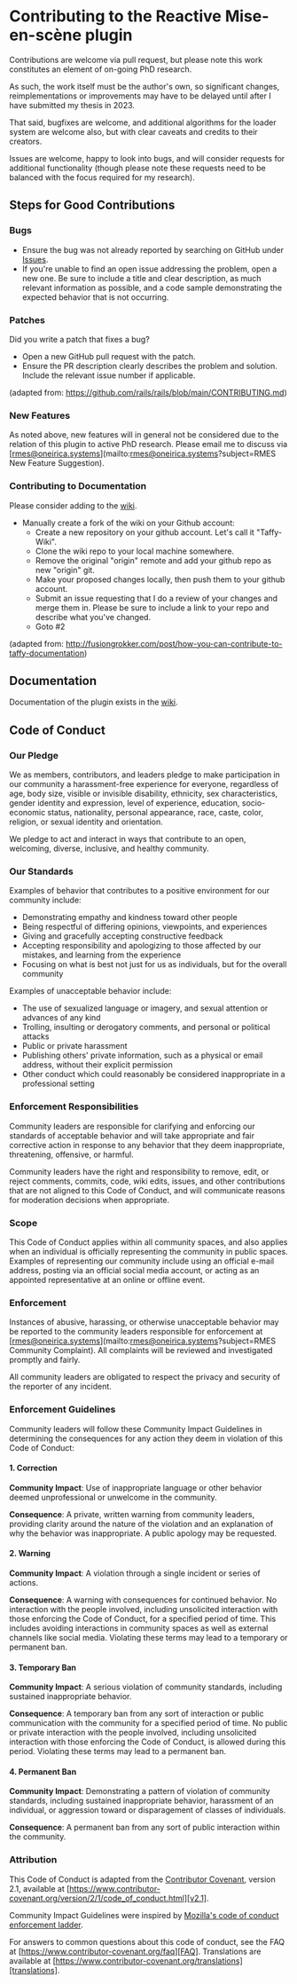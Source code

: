 # Contributing to the Reactive Mise-en-scène plugin

Contributions are welcome via pull request, but please note this work constitutes an element of on-going PhD research. 

As such, the work itself must be the author's own, so significant changes, reimplementations or improvements may have to be delayed until after I have submitted my thesis in 2023.

That said, bugfixes are welcome, and additional algorithms for the loader system are welcome also, but with clear caveats and credits to their creators.

Issues are welcome, happy to look into bugs, and will consider requests for additional functionality (though please note these requests need to be balanced with the focus required for my research).

## Steps for Good Contributions

### Bugs

* Ensure the bug was not already reported by searching on GitHub under [Issues](https://github.com/lukeskt/Reactive-Mise-en-scene/issues).
* If you're unable to find an open issue addressing the problem, open a new one. Be sure to include a title and clear description, as much relevant information as possible, and a code sample demonstrating the expected behavior that is not occurring.

### Patches

Did you write a patch that fixes a bug?

* Open a new GitHub pull request with the patch.
* Ensure the PR description clearly describes the problem and solution. Include the relevant issue number if applicable.

(adapted from: https://github.com/rails/rails/blob/main/CONTRIBUTING.md)

### New Features

As noted above, new features will in general not be considered due to the relation of this plugin to active PhD research. Please email me to discuss via [rmes@oneirica.systems](mailto:rmes@oneirica.systems?subject=RMES New Feature Suggestion).

### Contributing to Documentation

Please consider adding to the [wiki](https://github.com/lukeskt/Reactive-Mise-en-scene/wiki).

* Manually create a fork of the wiki on your Github account:
    * Create a new repository on your github account. Let's call it "Taffy-Wiki".
    * Clone the wiki repo to your local machine somewhere.
    * Remove the original "origin" remote and add your github repo as new "origin" git.
    * Make your proposed changes locally, then push them to your github account.
    * Submit an issue requesting that I do a review of your changes and merge them in. Please be sure to include a link to your repo and describe what you've changed.
    * Goto #2

(adapted from: http://fusiongrokker.com/post/how-you-can-contribute-to-taffy-documentation)

## Documentation

Documentation of the plugin exists in the [wiki](https://github.com/lukeskt/Reactive-Mise-en-scene/wiki).

## Code of Conduct

### Our Pledge

We as members, contributors, and leaders pledge to make participation in our community a harassment-free experience for everyone, regardless of age, body size, visible or invisible disability, ethnicity, sex characteristics, gender identity and expression, level of experience, education, socio-economic status, nationality, personal appearance, race, caste, color, religion, or sexual identity and orientation.

We pledge to act and interact in ways that contribute to an open, welcoming, diverse, inclusive, and healthy community.

### Our Standards

Examples of behavior that contributes to a positive environment for our community include:

* Demonstrating empathy and kindness toward other people
* Being respectful of differing opinions, viewpoints, and experiences
* Giving and gracefully accepting constructive feedback
* Accepting responsibility and apologizing to those affected by our mistakes, and learning from the experience
* Focusing on what is best not just for us as individuals, but for the overall community

Examples of unacceptable behavior include:

* The use of sexualized language or imagery, and sexual attention or advances of any kind
* Trolling, insulting or derogatory comments, and personal or political attacks
* Public or private harassment
* Publishing others' private information, such as a physical or email address, without their explicit permission
* Other conduct which could reasonably be considered inappropriate in a professional setting

### Enforcement Responsibilities

Community leaders are responsible for clarifying and enforcing our standards of acceptable behavior and will take appropriate and fair corrective action in response to any behavior that they deem inappropriate, threatening, offensive, or harmful.

Community leaders have the right and responsibility to remove, edit, or reject comments, commits, code, wiki edits, issues, and other contributions that are not aligned to this Code of Conduct, and will communicate reasons for moderation decisions when appropriate.

### Scope

This Code of Conduct applies within all community spaces, and also applies when an individual is officially representing the community in public spaces. Examples of representing our community include using an official e-mail address, posting via an official social media account, or acting as an appointed representative at an online or offline event.

### Enforcement

Instances of abusive, harassing, or otherwise unacceptable behavior may be reported to the community leaders responsible for enforcement at [rmes@oneirica.systems](mailto:rmes@oneirica.systems?subject=RMES Community Complaint). All complaints will be reviewed and investigated promptly and fairly.

All community leaders are obligated to respect the privacy and security of the reporter of any incident.

### Enforcement Guidelines

Community leaders will follow these Community Impact Guidelines in determining the consequences for any action they deem in violation of this Code of Conduct:

#### 1. Correction

**Community Impact**: Use of inappropriate language or other behavior deemed unprofessional or unwelcome in the community.

**Consequence**: A private, written warning from community leaders, providing clarity around the nature of the violation and an explanation of why the behavior was inappropriate. A public apology may be requested.

#### 2. Warning

**Community Impact**: A violation through a single incident or series of actions.

**Consequence**: A warning with consequences for continued behavior. No interaction with the people involved, including unsolicited interaction with those enforcing the Code of Conduct, for a specified period of time. This includes avoiding interactions in community spaces as well as external channels like social media. Violating these terms may lead to a temporary or permanent ban.

#### 3. Temporary Ban

**Community Impact**: A serious violation of community standards, including sustained inappropriate behavior.

**Consequence**: A temporary ban from any sort of interaction or public communication with the community for a specified period of time. No public or private interaction with the people involved, including unsolicited interaction with those enforcing the Code of Conduct, is allowed during this period. Violating these terms may lead to a permanent ban.

#### 4. Permanent Ban

**Community Impact**: Demonstrating a pattern of violation of community standards, including sustained inappropriate behavior,  harassment of an individual, or aggression toward or disparagement of classes of individuals.

**Consequence**: A permanent ban from any sort of public interaction within the community.

### Attribution

This Code of Conduct is adapted from the [Contributor Covenant][homepage], version 2.1, available at [https://www.contributor-covenant.org/version/2/1/code_of_conduct.html][v2.1].

Community Impact Guidelines were inspired by [Mozilla's code of conduct enforcement ladder][Mozilla CoC].

For answers to common questions about this code of conduct, see the FAQ at [https://www.contributor-covenant.org/faq][FAQ]. Translations are available at [https://www.contributor-covenant.org/translations][translations].

[homepage]: https://www.contributor-covenant.org
[v2.1]: https://www.contributor-covenant.org/version/2/1/code_of_conduct.html
[Mozilla CoC]: https://github.com/mozilla/diversity
[FAQ]: https://www.contributor-covenant.org/faq
[translations]: https://www.contributor-covenant.org/translations
